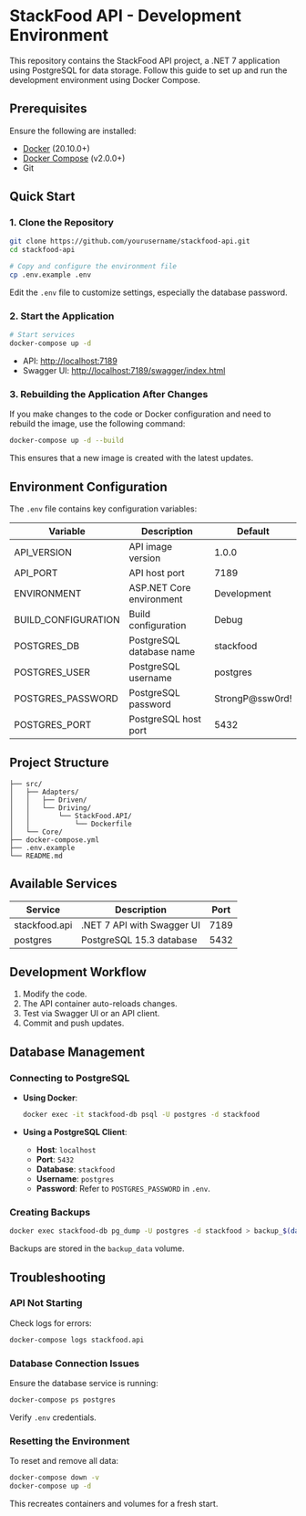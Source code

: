 # StackFood API - Development Environment

This repository contains the StackFood API project, a .NET 7 application using PostgreSQL for data storage. Follow this guide to set up and run the development environment using Docker Compose.

## Prerequisites

Ensure the following are installed:

- [Docker](https://www.docker.com/products/docker-desktop/) (20.10.0+)
- [Docker Compose](https://docs.docker.com/compose/install/) (v2.0.0+)
- Git

## Quick Start

### 1. Clone the Repository

```bash
git clone https://github.com/yourusername/stackfood-api.git
cd stackfood-api

# Copy and configure the environment file
cp .env.example .env
```

Edit the `.env` file to customize settings, especially the database password.

### 2. Start the Application

```bash
# Start services
docker-compose up -d
```

- API: [http://localhost:7189](http://localhost:7189)
- Swagger UI: [http://localhost:7189/swagger/index.html](http://localhost:7189/swagger/index.html)

### 3. Rebuilding the Application After Changes

If you make changes to the code or Docker configuration and need to rebuild the image, use the following command:

```bash
docker-compose up -d --build
```

This ensures that a new image is created with the latest updates.

## Environment Configuration

The `.env` file contains key configuration variables:

| Variable            | Description              | Default         |
| ------------------- | ------------------------ | --------------- |
| API_VERSION         | API image version        | 1.0.0           |
| API_PORT            | API host port            | 7189            |
| ENVIRONMENT         | ASP.NET Core environment | Development     |
| BUILD_CONFIGURATION | Build configuration      | Debug           |
| POSTGRES_DB         | PostgreSQL database name | stackfood       |
| POSTGRES_USER       | PostgreSQL username      | postgres        |
| POSTGRES_PASSWORD   | PostgreSQL password      | StrongP@ssw0rd! |
| POSTGRES_PORT       | PostgreSQL host port     | 5432            |

## Project Structure

```
├── src/
│   ├── Adapters/
│   │   ├── Driven/
│   │   └── Driving/
│   │       └── StackFood.API/
│   │           └── Dockerfile
│   └── Core/
├── docker-compose.yml
├── .env.example
└── README.md
```

## Available Services

| Service       | Description                | Port |
| ------------- | -------------------------- | ---- |
| stackfood.api | .NET 7 API with Swagger UI | 7189 |
| postgres      | PostgreSQL 15.3 database   | 5432 |

## Development Workflow

1. Modify the code.
2. The API container auto-reloads changes.
3. Test via Swagger UI or an API client.
4. Commit and push updates.

## Database Management

### Connecting to PostgreSQL

- **Using Docker**:

  ```bash
  docker exec -it stackfood-db psql -U postgres -d stackfood
  ```

- **Using a PostgreSQL Client**:
  - **Host**: `localhost`
  - **Port**: `5432`
  - **Database**: `stackfood`
  - **Username**: `postgres`
  - **Password**: Refer to `POSTGRES_PASSWORD` in `.env`.

### Creating Backups

```bash
docker exec stackfood-db pg_dump -U postgres -d stackfood > backup_$(date +%Y%m%d_%H%M%S).sql
```

Backups are stored in the `backup_data` volume.

## Troubleshooting

### API Not Starting

Check logs for errors:

```bash
docker-compose logs stackfood.api
```

### Database Connection Issues

Ensure the database service is running:

```bash
docker-compose ps postgres
```

Verify `.env` credentials.

### Resetting the Environment

To reset and remove all data:

```bash
docker-compose down -v
docker-compose up -d
```

This recreates containers and volumes for a fresh start.
